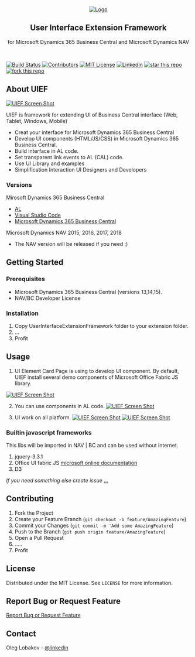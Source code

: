 <!-- PROJECT LOGO -->
<br />
<p align="center">
  <a href="https://github.com/othneildrew/Best-README-Template">
    <img src="https://github.com/OlegLobakov/UIEF/blob/master/GithubFiles/UIEFLogo.png" alt="Logo">
  </a>
  <h2 align="center">User Interface Extension Framework</h2>
  <p align="center">
  for Microsoft Dynamics 365 Business Central and Microsoft Dynamics NAV
  </p> 
</p>
<br />



[![Build Status][build-shield]]()
[![Contributors][contributors-shield]]()
[![MIT License][license-shield]][license-url]
[![LinkedIn][linkedin-shield]][linkedin-url]
[![star this repo](http://githubbadges.com/star.svg?user=OlegLobakov&repo=UIEF&style=flat)](https://github.com/OlegLobakov/UIEF)
[![fork this repo](http://githubbadges.com/fork.svg?user=OlegLobakov&repo=UIEF&style=flat)](https://github.com/OlegLobakov/UIEF/fork)

<!-- ABOUT THE PROJECT -->
## About UIEF

[![UIEF Screen Shot][product-screenshot]]()

UIEF is framework for extending UI of  Business Central interface (Web, Tablet, Windows, Mobile)

* Creat your interface for Microsoft Dynamics 365 Business Central
* Develop UI components (HTML/JS/CSS) in Microsoft Dynamics 365 Business Central.
* Build interface in AL code.
* Set transparent link events to AL (CAL) code.
* Use UI Library and examples
* Simplification Interaction UI Designers and Developers



### Versions

Mirosoft Dynamics 365 Business Central
* [AL](https://docs.microsoft.com/en-us/dynamics365/business-central/dev-itpro/developer/devenv-dev-overview)
* [Visual Studio Code](https://code.visualstudio.com/)
* [Microsoft Dynamics 365 Business Central](https://www.microsoft.com/en-us/download/details.aspx?id=58106)

Microsoft Dynamics NAV 2015, 2016, 2017, 2018
* The NAV version will be released if you need :)


<!-- GETTING STARTED -->
## Getting Started

### Prerequisites

* Microsoft Dynamics 365 Business Central (versions 13,14,15).
* NAV/BC Developer License

### Installation 

1. Copy UserInterfaceExtensionFramework folder to your extension folder.
2. ...
3. Profit


<!-- USAGE EXAMPLES -->
## Usage

1. UI Element Card Page is using to develop UI component. By default, UIEF install several demo components of Microsoft Office Fabric JS library.

[![UIEF Screen Shot][elementlist-screenshot]]()

2. You can use components in AL code.
[![UIEF Screen Shot][elementdev-screenshot]]()

3. UI work on all platform.
[![UIEF Screen Shot][result-screenshot]]()
[![UIEF Screen Shot][result2--screenshot]]()

### Builtin javascript frameworks
This libs will be imported in NAV | BC and can be used without internet.
1. jquery-3.3.1
2. Office UI fabric JS [microsoft online documentation](https://developer.microsoft.com/en-us/fabric-js)
3. D3

_If you need something else create issue_ <a href="https://github.com/OlegLobakov/UIEF/issues">...</a>

<!-- CONTRIBUTING -->
## Contributing

1. Fork the Project
2. Create your Feature Branch (`git checkout -b feature/AmazingFeature`)
3. Commit your Changes (`git commit -m 'Add some AmazingFeature`)
4. Push to the Branch (`git push origin feature/AmazingFeature`)
5. Open a Pull Request
6. .....
7. Profit


<!-- LICENSE -->
## License

Distributed under the MIT License. See `LICENSE` for more information.

## Report Bug or Request Feature
<a href="https://github.com/OlegLobakov/UIEF/issues">Report Bug or Request Feature</a>


<!-- CONTACT -->
## Contact

Oleg Lobakov - [@linkedin](https://linkedin.com/in/oleglobakov/)





<!-- MARKDOWN LINKS & IMAGES -->
[build-shield]: https://img.shields.io/badge/build-passing-brightgreen.svg?style=flat-square
[contributors-shield]: https://img.shields.io/badge/contributors-1-orange.svg?style=flat-square
[license-shield]: https://img.shields.io/badge/license-MIT-blue.svg?style=flat-square
[license-url]: https://choosealicense.com/licenses/mit
[linkedin-shield]: https://img.shields.io/badge/-LinkedIn-black.svg?style=flat-square&logo=linkedin&colorB=555
[linkedin-url]: https://linkedin.com/in/oleglobakov
[facebook-shield]: https://img.shields.io/badge/-Facebook-white.svg?style=flat-square&logo=facebook
[facebook-url]: https://facebook.com/in/oleglobakov
[product-screenshot]: https://github.com/OlegLobakov/UIEF/blob/master/GithubFiles/UIEF.ElementCard.png
[elementlist-screenshot]: https://github.com/OlegLobakov/UIEF/blob/master/GithubFiles/UIEF.ElementsList.png
[elementdev-screenshot]:https://github.com/OlegLobakov/UIEF/blob/master/GithubFiles/UIEF.Programming.png
[result-screenshot]: https://github.com/OlegLobakov/UIEF/blob/master/GithubFiles/UIEF.Result.png
[result2--screenshot]: https://github.com/OlegLobakov/UIEF/blob/master/GithubFiles/UIEF.Result2.png


